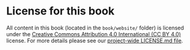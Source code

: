# License for this book

All content in this book (located in the `book/website/` folder)
is licensed under the [Creative Commons Attribution 4.0 International (CC BY 4.0)](https://creativecommons.org/licenses/by/4.0/) license.
For more details please see our [project-wide LICENSE.md file](../../LICENSE.md).
